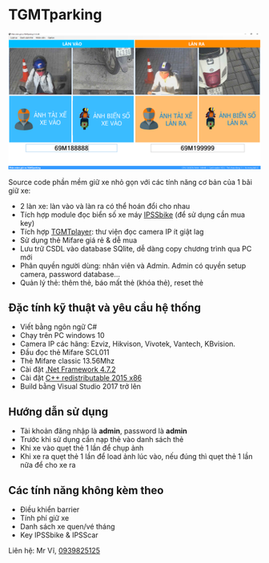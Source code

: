 # TGMTparking
![](TGMTparking.png)

Source code phần mềm giữ xe nhỏ gọn với các tính năng cơ bản của 1 bãi giữ xe:
- 2 làn xe: làn vào và làn ra có thể hoán đổi cho nhau
- Tích hợp module đọc biển số xe máy [IPSSbike](https://github.com/viscomsolution/IPSSbike) (để sử dụng cần mua key)
- Tích hợp [TGMTplayer](https://github.com/vohungvi/TGMTplayer): thư viện đọc camera IP ít giật lag
- Sử dụng thẻ Mifare giá rẻ & dễ mua
- Lưu trữ CSDL vào database SQlite, dễ dàng copy chương trình qua PC mới
- Phân quyền người dùng: nhân viên và Admin. Admin có quyền setup camera, password database...
- Quản lý thẻ: thêm thẻ, báo mất thẻ (khóa thẻ), reset thẻ

## Đặc tính kỹ thuật và yêu cầu hệ thống
- Viết bằng ngôn ngữ C#
- Chạy trên PC windows 10
- Camera IP các hãng: Ezviz, Hikvison, Vivotek, Vantech, KBvision.
- Đầu đọc thẻ Mifare SCL011
- Thẻ Mifare classic 13.56Mhz
- Cài đặt [.Net Framework 4.7.2](https://dotnet.microsoft.com/en-us/download/dotnet-framework/net472)
- Cài đặt [C++ redistributable 2015 x86](https://www.microsoft.com/en-us/download/details.aspx?id=48145)
- Build bằng Visual Studio 2017 trở lên

## Hướng dẫn sử dụng
- Tài khoản đăng nhập là **admin**, password là **admin**
- Trước khi sử dụng cần nạp thẻ vào danh sách thẻ
- Khi xe vào quẹt thẻ 1 lần để chụp ảnh
- Khi xe ra quẹt thẻ 1 lần để load ảnh lúc vào, nếu đúng thì quẹt thẻ 1 lần nữa để cho xe ra

## Các tính năng không kèm theo
- Điều khiển barrier
- Tính phí giữ xe
- Danh sách xe quen/vé tháng
- Key IPSSbike & IPSScar

Liên hệ: Mr Vĩ, [0939825125](tel:0939825125)